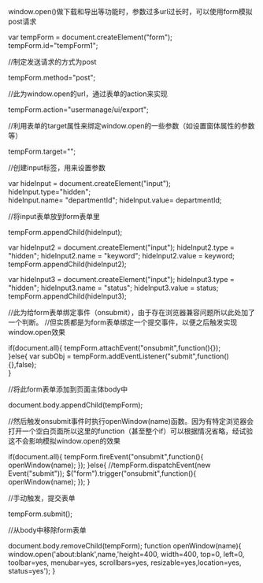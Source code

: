 window.open()做下载和导出等功能时，参数过多url过长时，可以使用form模拟post请求


var tempForm = document.createElement("form");  
tempForm.id="tempForm1";

//制定发送请求的方式为post

tempForm.method="post"; 

//此为window.open的url，通过表单的action来实现

tempForm.action="usermanage/ui/export";

//利用表单的target属性来绑定window.open的一些参数（如设置窗体属性的参数等）

tempForm.target="";  

//创建input标签，用来设置参数

var hideInput = document.createElement("input");  
hideInput.type="hidden";  
hideInput.name= "departmentId";
hideInput.value= departmentId;

//将input表单放到form表单里

tempForm.appendChild(hideInput);  

var hideInput2 = document.createElement("input");
hideInput2.type = "hidden";
hideInput2.name = "keyword";
hideInput2.value = keyword;
tempForm.appendChild(hideInput2);

var hideInput3 = document.createElement("input");
hideInput3.type = "hidden";
hideInput3.name = "status";
hideInput3.value = status;
tempForm.appendChild(hideInput3);
	          
//此为给form表单绑定事件（onsubmit），由于存在浏览器兼容问题所以此处加了一个判断。
//但实质都是为form表单绑定一个提交事件，以便之后触发实现window.open效果

if(document.all){
    tempForm.attachEvent("onsubmit",function(){});        
}else{
    var subObj = tempForm.addEventListener("submit",function(){},false);    
}

//将此form表单添加到页面主体body中

document.body.appendChild(tempForm);

//然后触发onsubmit事件时执行openWindow(name)函数。因为有特定浏览器会打开一个空白页面所以这里的function（甚至整个if）可以根据情况省略，经试验这不会影响模拟window.open的效果

if(document.all){
    tempForm.fireEvent("onsubmit",function(){ openWindow(name); });
}else{
    //tempForm.dispatchEvent(new Event("submit"));
    $("form").trigger("onsubmit",function(){ openWindow(name); });
}

//手动触发，提交表单

tempForm.submit();

//从body中移除form表单

document.body.removeChild(tempForm);
function openWindow(name){
     window.open('about:blank',name,'height=400, width=400, top=0, left=0, toolbar=yes, menubar=yes, scrollbars=yes, resizable=yes,location=yes, status=yes');
}
